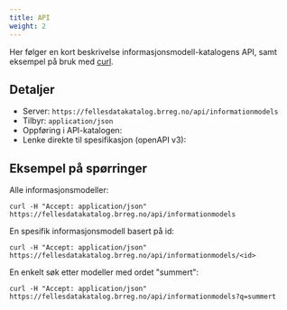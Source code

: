 ```yaml
---
title: API
weight: 2
---
```

Her følger en kort beskrivelse informasjonsmodell-katalogens API, samt eksempel på bruk med [curl](https://curl.haxx.se/).
## Detaljer
* Server: `https://fellesdatakatalog.brreg.no/api/informationmodels`
* Tilbyr: `application/json`
* Oppføring i API-katalogen:
* Lenke direkte til spesifikasjon (openAPI v3):

## Eksempel på spørringer
Alle informasjonsmodeller:
```
curl -H "Accept: application/json" https://fellesdatakatalog.brreg.no/api/informationmodels
```
En spesifik informasjonsmodell basert på id:
```
curl -H "Accept: application/json" https://fellesdatakatalog.brreg.no/api/informationmodels/<id>
```
En  enkelt søk etter modeller med ordet "summert":
```
curl -H "Accept: application/json" https://fellesdatakatalog.brreg.no/api/informationmodels?q=summert
```
